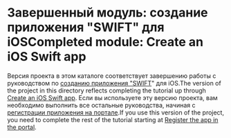 # <a name="completed-module-create-an-ios-swift-app"></a><span data-ttu-id="b994c-101">Завершенный модуль: создание приложения "SWIFT" для iOS</span><span class="sxs-lookup"><span data-stu-id="b994c-101">Completed module: Create an iOS Swift app</span></span>

<span data-ttu-id="b994c-102">Версия проекта в этом каталоге соответствует завершению работы с руководством по [созданию приложения "SWIFT](https://docs.microsoft.com/graph/tutorials/ios-swift?tutorial-step=1)" для iOS.</span><span class="sxs-lookup"><span data-stu-id="b994c-102">The version of the project in this directory reflects completing the tutorial up through [Create an iOS Swift app](https://docs.microsoft.com/graph/tutorials/ios-swift?tutorial-step=1).</span></span> <span data-ttu-id="b994c-103">Если вы используете эту версию проекта, вам необходимо выполнить все остальные руководства, начиная с [регистрации приложения на портале](https://docs.microsoft.com/graph/tutorials/ios-swift?tutorial-step=2).</span><span class="sxs-lookup"><span data-stu-id="b994c-103">If you use this version of the project, you need to complete the rest of the tutorial starting at [Register the app in the portal](https://docs.microsoft.com/graph/tutorials/ios-swift?tutorial-step=2).</span></span>
